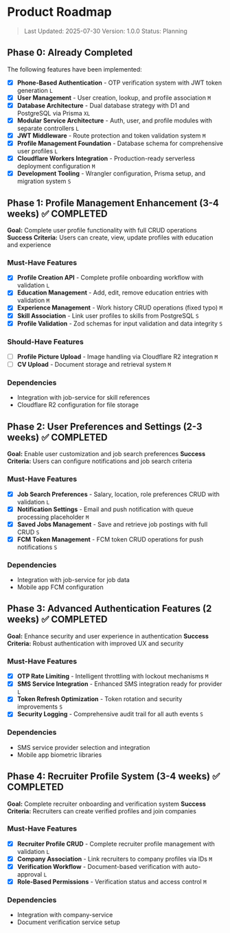 # Product Roadmap

> Last Updated: 2025-07-30
> Version: 1.0.0
> Status: Planning

## Phase 0: Already Completed

The following features have been implemented:

- [x] **Phone-Based Authentication** - OTP verification system with JWT token generation `L`
- [x] **User Management** - User creation, lookup, and profile association `M`
- [x] **Database Architecture** - Dual database strategy with D1 and PostgreSQL via Prisma `XL`
- [x] **Modular Service Architecture** - Auth, user, and profile modules with separate controllers `L`
- [x] **JWT Middleware** - Route protection and token validation system `M`
- [x] **Profile Management Foundation** - Database schema for comprehensive user profiles `L`
- [x] **Cloudflare Workers Integration** - Production-ready serverless deployment configuration `M`
- [x] **Development Tooling** - Wrangler configuration, Prisma setup, and migration system `S`

## Phase 1: Profile Management Enhancement (3-4 weeks) ✅ COMPLETED

**Goal:** Complete user profile functionality with full CRUD operations
**Success Criteria:** Users can create, view, update profiles with education and experience

### Must-Have Features

- [x] **Profile Creation API** - Complete profile onboarding workflow with validation `L`
- [x] **Education Management** - Add, edit, remove education entries with validation `M`
- [x] **Experience Management** - Work history CRUD operations (fixed typo) `M`
- [x] **Skill Association** - Link user profiles to skills from PostgreSQL `S`
- [x] **Profile Validation** - Zod schemas for input validation and data integrity `S`

### Should-Have Features

- [ ] **Profile Picture Upload** - Image handling via Cloudflare R2 integration `M`
- [ ] **CV Upload** - Document storage and retrieval system `M`

### Dependencies

- Integration with job-service for skill references
- Cloudflare R2 configuration for file storage

## Phase 2: User Preferences and Settings (2-3 weeks) ✅ COMPLETED

**Goal:** Enable user customization and job search preferences
**Success Criteria:** Users can configure notifications and job search criteria

### Must-Have Features

- [x] **Job Search Preferences** - Salary, location, role preferences CRUD with validation `L`
- [x] **Notification Settings** - Email and push notification with queue processing placeholder `M`
- [x] **Saved Jobs Management** - Save and retrieve job postings with full CRUD `S`
- [x] **FCM Token Management** - FCM token CRUD operations for push notifications `S`

### Dependencies

- Integration with job-service for job data
- Mobile app FCM configuration

## Phase 3: Advanced Authentication Features (2 weeks) ✅ COMPLETED

**Goal:** Enhance security and user experience in authentication
**Success Criteria:** Robust authentication with improved UX and security

### Must-Have Features

- [x] **OTP Rate Limiting** - Intelligent throttling with lockout mechanisms `M`
- [x] **SMS Service Integration** - Enhanced SMS integration ready for provider `L`
- [x] **Token Refresh Optimization** - Token rotation and security improvements `S`
- [x] **Security Logging** - Comprehensive audit trail for all auth events `S`

### Dependencies

- SMS service provider selection and integration
- Mobile app biometric libraries

## Phase 4: Recruiter Profile System (3-4 weeks) ✅ COMPLETED

**Goal:** Complete recruiter onboarding and verification system
**Success Criteria:** Recruiters can create verified profiles and join companies

### Must-Have Features

- [x] **Recruiter Profile CRUD** - Complete recruiter profile management with validation `L`
- [x] **Company Association** - Link recruiters to company profiles via IDs `M`
- [x] **Verification Workflow** - Document-based verification with auto-approval `L`
- [x] **Role-Based Permissions** - Verification status and access control `M`

### Dependencies

- Integration with company-service
- Document verification service setup
